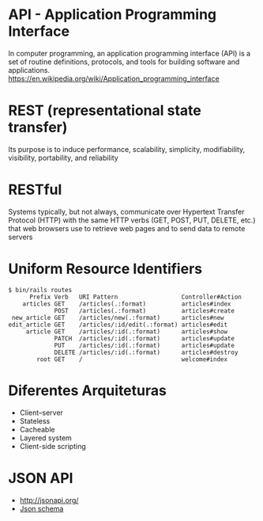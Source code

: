 API - Application Programming Interface
=======================================

In computer programming, an application programming interface (API) is a set of routine definitions,
protocols, and tools for building software and applications.
https://en.wikipedia.org/wiki/Application_programming_interface

# REST (representational state transfer)
Its purpose is to induce performance, scalability, simplicity, modifiability, visibility,
portability, and reliability

# RESTful
Systems typically, but not always, communicate over Hypertext Transfer Protocol (HTTP) with the same
HTTP verbs (GET, POST, PUT, DELETE, etc.) that web browsers use to retrieve web pages and to send
data to remote servers

# Uniform Resource Identifiers
```
$ bin/rails routes
      Prefix Verb   URI Pattern                  Controller#Action
    articles GET    /articles(.:format)          articles#index
             POST   /articles(.:format)          articles#create
 new_article GET    /articles/new(.:format)      articles#new
edit_article GET    /articles/:id/edit(.:format) articles#edit
     article GET    /articles/:id(.:format)      articles#show
             PATCH  /articles/:id(.:format)      articles#update
             PUT    /articles/:id(.:format)      articles#update
             DELETE /articles/:id(.:format)      articles#destroy
        root GET    /                            welcome#index
```

# Diferentes Arquiteturas

* Client–server
* Stateless
* Cacheable
* Layered system
* Client-side scripting

# JSON API

* http://jsonapi.org/
* [Json schema](/files/json_schema)
